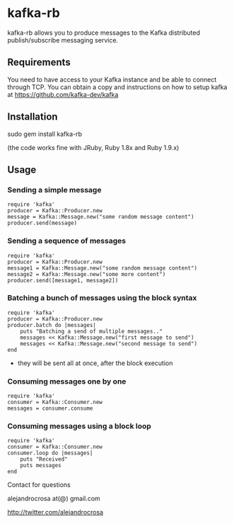 # kafka-rb
kafka-rb allows you to produce messages to the Kafka distributed publish/subscribe messaging service.

## Requirements
You need to have access to your Kafka instance and be able to connect through TCP. You can obtain a copy and instructions on how to setup kafka at https://github.com/kafka-dev/kafka

## Installation
sudo gem install kafka-rb

(the code works fine with JRuby, Ruby 1.8x and Ruby 1.9.x)

## Usage

### Sending a simple message

    require 'kafka'
    producer = Kafka::Producer.new
    message = Kafka::Message.new("some random message content")
    producer.send(message)

### Sending a sequence of messages

    require 'kafka'
    producer = Kafka::Producer.new
    message1 = Kafka::Message.new("some random message content")
    message2 = Kafka::Message.new("some more content")
    producer.send([message1, message2])

### Batching a bunch of messages using the block syntax

    require 'kafka'
    producer = Kafka::Producer.new
    producer.batch do |messages|
        puts "Batching a send of multiple messages.."
        messages << Kafka::Message.new("first message to send")
        messages << Kafka::Message.new("second message to send")
    end

* they will be sent all at once, after the block execution

### Consuming messages one by one

    require 'kafka'
    consumer = Kafka::Consumer.new
    messages = consumer.consume


### Consuming messages using a block loop

    require 'kafka'
    consumer = Kafka::Consumer.new
    consumer.loop do |messages|
        puts "Received"
        puts messages
    end


Contact for questions

alejandrocrosa at(@) gmail.com

http://twitter.com/alejandrocrosa
